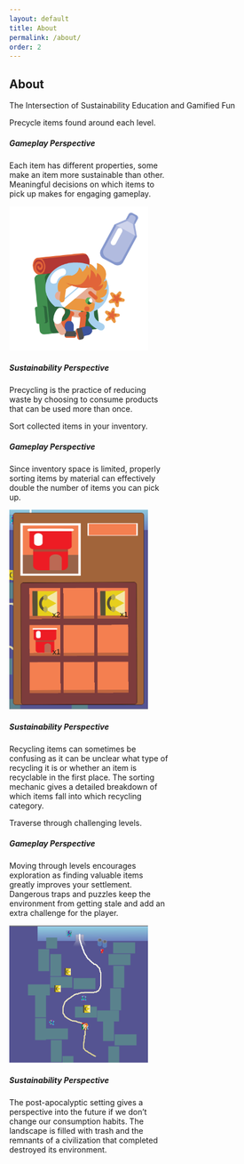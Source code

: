 ```yaml
---
layout: default
title: About
permalink: /about/
order: 2
---
```

## About

<p class="lead">
    The Intersection of Sustainability Education and Gamified Fun
</p>

<div class="row">
    <div class="col">
        <div class="arrow_box mx-auto"><p class="lead">Precycle items found around each level.</p></div>
    </div>
</div>

<div class="row align-items-center h-100">
    <div class="col">
        <div class="card" style="width: 18rem;">
            <div class="card-body">
                <h5 class="card-title">Gameplay Perspective</h5>
                <p class="card-text">Each item has different properties, some make an item more sustainable than other. Meaningful decisions on which items to pick up makes for engaging gameplay.</p>
            </div>
        </div>
    </div>
    <div class="col">
        <img style="width: 250px" class="mx-auto d-block" src="/assets/img/about/recycle.png" alt="precycle">
    </div>
    <div class="col">
        <div class="card float-right" style="width: 18rem;">
            <div class="card-body">
                <h5 class="card-title">Sustainability Perspective</h5>
                <p class="card-text">Precycling is the practice of reducing waste by choosing to consume products that can be used more than once.</p>
            </div>
        </div>
    </div>
</div>

<div class="row">
    <div class="col">
        <div class="arrow_box mx-auto"><p class="lead">Sort collected items in your inventory.</p></div>
    </div>
</div>

<div class="row align-items-center h-100">
    <div class="col">
        <div class="card" style="width: 18rem;">
            <div class="card-body">
                <h5 class="card-title">Gameplay Perspective</h5>
                <p class="card-text">Since inventory space is limited, properly sorting items by material can effectively double the number of items you can pick up.</p>
            </div>
        </div>
    </div>
    <div class="col">
        <img style="width: 250px" class="mx-auto d-block" src="/assets/img/about/inventory.png" alt="inventory">
    </div>
    <div class="col">
        <div class="card float-right" style="width: 18rem;">
            <div class="card-body">
                <h5 class="card-title">Sustainability Perspective</h5>
                <p class="card-text">Recycling items can sometimes be confusing as it can be unclear what type of recycling it is or whether an item is recyclable in the first place. The sorting mechanic gives a detailed breakdown of which items fall into which recycling category.</p>
            </div>
        </div>
    </div>
</div>

<div class="row">
    <div class="col">
        <div class="arrow_box mx-auto"><p class="lead">Traverse through challenging levels.</p></div>
    </div>
</div>

<div class="row align-items-center h-100">
    <div class="col">
        <div class="card" style="width: 18rem;">
            <div class="card-body">
                <h5 class="card-title">Gameplay Perspective</h5>
                <p class="card-text">Moving through levels encourages exploration as finding valuable items greatly improves your settlement. Dangerous traps and puzzles keep the environment from getting stale and add an extra challenge for the player.</p>
            </div>
        </div>
    </div>
    <div class="col">
        <img style="width: 250px" class="mx-auto d-block" src="/assets/img/about/gameplay.png" alt="precycle">
    </div>
    <div class="col">
        <div class="card float-right" style="width: 18rem;">
            <div class="card-body">
                <h5 class="card-title">Sustainability Perspective</h5>
                <p class="card-text">The post-apocalyptic setting gives a perspective into the future if we don’t change our consumption habits. The landscape is filled with trash and the remnants of a civilization that completed destroyed its environment.</p>
            </div>
        </div>
    </div>
</div>
